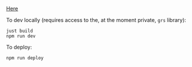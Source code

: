 [Here](https://daxida.github.io/test_grs/)

To dev locally (requires access to the, at the moment private, `grs` library):
```
just build
npm run dev
```

To deploy:
```
npm run deploy
```
